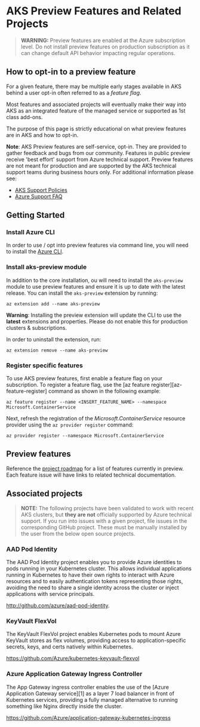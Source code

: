 # AKS Preview Features and Related Projects

> **WARNING:** Preview features are enabled at the Azure
subscription level. Do not install preview features on production subscription
as it can change default API behavior impacting regular operations.

## How to opt-in to a preview feature
For a given feature, there may be multiple early stages available in AKS
behind a user opt-in often referred to as a *feature flag*.

Most features and associated projects will eventually make
their way into AKS as an integrated feature of the managed service or supported as 1st class add-ons.

The purpose of this page is strictly educational on what preview features are in AKS and how to opt-in.

**Note**: AKS Preview features are self-service, opt-in. They are provided to
gather feedback and bugs from our community. Features in public preview receive 'best effort' support from Azure technical support. Preview features are not meant for
production and are supported by the AKS technical support teams during business
hours only. For additional information please see:

* [AKS Support Policies](https://docs.microsoft.com/en-us/azure/aks/support-policies)
* [Azure Support FAQ](https://azure.microsoft.com/en-us/support/faq/)

## Getting Started

### Install Azure CLI
In order to use / opt into preview features via command line, you will need to install the [Azure CLI](https://docs.microsoft.com/en-us/cli/azure/install-azure-cli?view=azure-cli-latest).

### Install aks-preview module
In addition to the core installation, ou will need to install the `aks-preview` module to use preview features and ensure it is up to date with the latest release.
You can install the `aks-preview` extension by running:

```
az extension add --name aks-preview
```

**Warning**: Installing the preview extension will update the CLI to use the
**latest** extensions and properties. Please do not enable this for production
clusters & subscriptions.

In order to uninstall the extension, run:

```
az extension remove --name aks-preview
```

### Register specific features
To use AKS preview features, first enable a feature flag on your subscription. To register a feature flag, use the [az feature register][az-feature-register] command as shown in the following example:

```
az feature register --name <INSERT_FEATURE_NAME> --namespace Microsoft.ContainerService
```

Next, refresh the registration of the *Microsoft.ContainerService* resource provider using the `az provider register` command:

```azurecli-interactive
az provider register --namespace Microsoft.ContainerService
```

## Preview features

Reference the [project roadmap](https://github.com/Azure/AKS/projects/1#column-5273286) for a list of features currently in preview. Each feature issue will have links to related technical documentation.

## Associated projects

> **NOTE:** The following projects have been validated to work with
recent AKS clusters, but **they are not** officially supported by Azure technical
support. If you run into issues with a given project, file issues in the corresponding GitHub
project. These must be manually installed by the user from the below open source projects.

### AAD Pod Identity

The AAD Pod Identity project enables you to provide Azure identities to pods
running in your Kubernetes cluster. This allows individual applications running
in Kubernetes to have their own rights to interact with Azure resources and to
easily authentication tokens representing those rights, avoiding the need to
share a single identity across the cluster or inject applications with service
principals.

http://github.com/azure/aad-pod-identity.

### KeyVault FlexVol

The KeyVault FlexVol project enables Kubernetes pods to mount Azure KeyVault
stores as flex volumes, providing access to application-specific secrets, keys,
and certs natively within Kubernetes.

https://github.com/Azure/kubernetes-keyvault-flexvol

### Azure Application Gateway Ingress Controller

The App Gateway ingress controller enables the use of the
[Azure Application Gateway service][1] as a layer 7 load balancer in front of
Kubernetes services, providing a fully managed alternative to running something
like Nginx directly inside the cluster.

https://github.com/Azure/application-gateway-kubernetes-ingress
